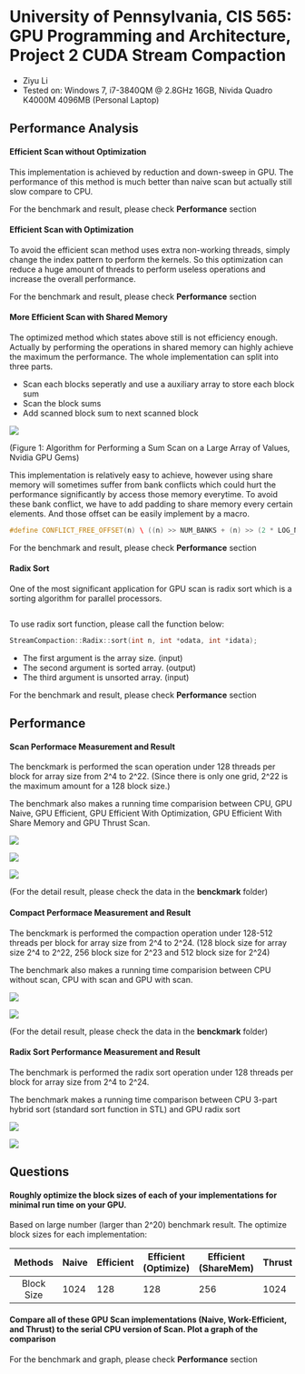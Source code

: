 University of Pennsylvania, CIS 565: GPU Programming and Architecture, Project 2 CUDA Stream Compaction
======================
* Ziyu Li
* Tested on: Windows 7, i7-3840QM @ 2.8GHz 16GB, Nivida Quadro K4000M 4096MB (Personal Laptop)

## Performance Analysis
#### Efficient Scan without Optimization
This implementation is achieved by reduction and down-sweep in GPU. The performance of this method is much better than naive scan but actually still slow compare to CPU. 

For the benchmark and result, please check **Performance** section

#### Efficient Scan with Optimization
To avoid the efficient scan method uses extra non-working threads, simply change the index pattern to perform the kernels. So this optimization can reduce a huge amount of threads to perform useless operations and increase the overall performance.

For the benchmark and result, please check **Performance** section


#### More Efficient Scan with Shared Memory
The optimized method which states above still is not efficiency enough. Actually by performing the operations in shared memory can highly achieve the maximum the performance. The whole implementation can split into three parts.

* Scan each blocks seperatly and use a auxiliary array to store each block sum
* Scan the block sums
* Add scanned block sum to next scanned block

![](img/39fig06.jpg)

(Figure 1: Algorithm for Performing a Sum Scan on a Large Array of Values, Nvidia GPU Gems)


This implementation is relatively easy to achieve, however using share memory will sometimes suffer from bank conflicts which could hurt the performance significantly by access those memory everytime. To avoid these bank conflict, we have to add padding to share memory every certain elements. And those offset can be easily implement by a macro.

```c++
#define CONFLICT_FREE_OFFSET(n) \ ((n) >> NUM_BANKS + (n) >> (2 * LOG_NUM_BANKS))
```

For the benchmark and result, please check **Performance** section

#### Radix Sort
One of the most significant application for GPU scan is radix sort which is a sorting algorithm for parallel processors.  

![]()

To use radix sort function, please call the function below:
```c++
StreamCompaction::Radix::sort(int n, int *odata, int *idata);
```
* The first argument is the array size. (input)
* The second argument is sorted array. (output)
* The third argument is unsorted array. (input)

For the benchmark and result, please check **Performance** section

## Performance
#### Scan Performace Measurement and Result
The benckmark is performed the scan operation under 128 threads per block for array size from 2^4 to 2^22. (Since there is only one grid, 2^22 is the maximum amount for a 128 block size.)

The benchmark also makes a running time comparision between CPU, GPU Naive, GPU Efficient, GPU Efficient With Optimization, GPU Efficient With Share Memory and GPU Thrust Scan.

![](img/scan_power_2.PNG)

![](img/scan_power_not_2.PNG)

![](img/scan.PNG)

(For the detail result, please check the data in the **benckmark** folder)

#### Compact Performace Measurement and Result
The benckmark is performed the compaction operation under 128-512 threads per block for array size from 2^4 to 2^24. (128 block size for array size 2^4 to 2^22, 256 block size for 2^23 and 512 block size for 2^24)

The benchmark also makes a running time comparision between CPU without scan, CPU with scan and GPU with scan.

![](img/compaction_2.PNG)

![](img/compact.PNG)

(For the detail result, please check the data in the **benckmark** folder)

#### Radix Sort Performance Measurement and Result
The benchmark is performed the radix sort operation under 128 threads per block for array size from 2^4 to 2^24.

The benchmark makes a running time comparison between CPU 3-part hybrid sort (standard sort function in STL) and GPU radix sort

![](img/radix_c.PNG)

![](img/radix_result.PNG)

## Questions
#### Roughly optimize the block sizes of each of your implementations for minimal run time on your GPU.

Based on large number (larger than 2^20) benchmark result. The optimize block sizes for each implementation:

|   Methods  | Naive | Efficient | Efficient (Optimize) | Efficient (ShareMem) | Thrust |
|:----------:|-------|-----------|----------------------|----------------------|--------|
| Block Size |  1024 |    128    |          128         | 256                  | 1024   |

#### Compare all of these GPU Scan implementations (Naive, Work-Efficient, and Thrust) to the serial CPU version of Scan. Plot a graph of the comparison

For the benchmark and graph, please check **Performance** section




